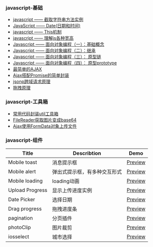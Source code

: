 ### javascript-基础

- [javascript —— 截取字符串方法实例](./Marklist/list-1/字符串的操作.md) 
- [JavaScript —— Date(日期和时间)](./Marklist/list-1/Date日期对象.md)
- [javascript —— This机制](./Marklist/list-1/This机制.md)
- [javascript —— 理解js各种宽高](./Marklist/list-1/理解js各种宽高.md)
- [Javascript —— 面向对象编程（一）：基础概念](./Marklist/list-1/js面向对象基础概念.md)  
- [Javascript —— 面向对象编程（二）：继承](./Marklist/list-1/js面向对象继承.md)  
- [Javascript —— 面向对象编程（三）： 原型链](./Marklist/list-1/原型链.md) 
- [Javascript —— 面向对象编程（四）： 原型prototype](./Marklist/list-1/原型prototype) 
- [最简单的AJAX](./Marklist/list-1/最简单的AJAX.md)
- [Ajax搭配Promise的简单封装](./Marklist/list-1/Ajax搭配Promise的简单封装.md)
- [jsonp跨域请求原理](./Marklist/list-1/jsonp跨域请求原理.md)
- [拖拽原理](./Marklist/list-1/拖拽原理.md)

### javascript-工具箱 
- [常用代码封装util工具箱](./assets/utils)
- [FileReader获取图片变成base64](./Marklist/list-1/FileReader获取图片变成base64.md)
- [Ajax使用FormData对象上传文件](./Marklist/list-1/Ajax使用FormData对象上传文件)

 

### javascript-组件
|Title                 |Describtion               |Demo                                                                                 |
|----------------------|--------------------------|-------------------------------------------------------------------------------------|
|Mobile toast          |消息提示框                   |[Preview](https://pwcong.github.io/FrontEnd-Hack/src/components/upload-progress)     |
|Mobile alert          |弹出式提示框，有多种交互形式   |[Preview](https://pwcong.github.io/FrontEnd-Hack/src/components/upload-progress)     |
|Mobile loading        |loading动画                  |[Preview](https://pwcong.github.io/FrontEnd-Hack/src/components/upload-progress)     |
|Upload Progress       |显示上传进度实例           |[Preview](https://pwcong.github.io/FrontEnd-Hack/src/components/upload-progress)     |
|Date   Picker         |选择日期                     |[Preview](https://pwcong.github.io/FrontEnd-Hack/src/components/upload-progress)     |
|Drag   progress       |拖拽进度条                     |[Preview](https://pwcong.github.io/FrontEnd-Hack/src/components/upload-progress)     |
|pagination            |分页插件                     |[Preview](https://pwcong.github.io/FrontEnd-Hack/src/components/upload-progress)     |
|photoClip             |图片裁剪                     |[Preview](https://pwcong.github.io/FrontEnd-Hack/src/components/upload-progress)     |
|iosselect             |城市选择                     |[Preview](https://github.com/zhoushengmufc/iosselect)     |

 

